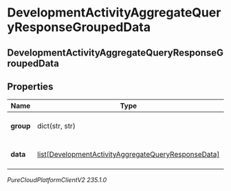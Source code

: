 # DevelopmentActivityAggregateQueryResponseGroupedData

## DevelopmentActivityAggregateQueryResponseGroupedData

## Properties

|Name | Type | Description | Notes|
|------------ | ------------- | ------------- | -------------|
| **group** | dict(str, str) | The group values for this data | [optional] |
| **data** | [list[DevelopmentActivityAggregateQueryResponseData]](DevelopmentActivityAggregateQueryResponseData) | The metrics in this group | [optional] |



_PureCloudPlatformClientV2 235.1.0_
